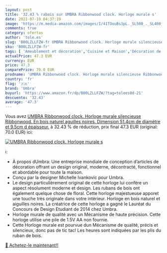 ```yaml
---
layout: post
title: '32.43 % rabais sur UMBRA Ribbonwood clock. Horloge murale s'
date: 2021-07-19 04:37:19
image: 'https://m.media-amazon.com/images/I/41TOouBs3pL._SL500_._SL400_.jpg'
comments: true
category: ofertas
author: 'tole.es'
slug: 'B00LZLLFZW-fr UMBRA Ribbonwood clock. Horloge murale silencieuse...'
sku: 'B00LZLLFZW-fr'
tags: [ 'Ameublement et décoration','Cuisine et Maison','Décoration de la maison','Pendules et horloges','Pendules murales','umbra', ]
actualPrice: 47.3 EUR
currency: EUR
price: 47.3
comparePrice: 70.0 EUR
prodname: 'UMBRA Ribbonwood clock. Horloge murale silencieuse Ribbonwood. En bois naturel  aguilles noires. Dimension 51.4cm de diamètre et 9.5cm d épaisseur.'
country: 'fr'
flag: '🇫🇷'
brand: 'Umbra'
buyurl: 'https://www.amazon.fr/dp/B00LZLLFZW/?tag=tolees0d-21'
descuento: '32.43'
average: '47.3'
---
```


Vous avez [UMBRA Ribbonwood clock. Horloge murale silencieuse Ribbonwood. En bois naturel  aguilles noires. Dimension 51.4cm de diamètre et 9.5cm d épaisseur.](https://www.amazon.fr/dp/B00LZLLFZW/?tag=tolees0d-21)  à  32.43 % de réduction, prix final  47.3 EUR (original: 70.0 EUR) ici:

[![UMBRA Ribbonwood clock. Horloge murale s](https://m.media-amazon.com/images/I/41TOouBs3pL._SL500_._SL400_.jpg)](https://www.amazon.fr/dp/B00LZLLFZW/?tag=tolees0d-21)

ℹ️:

- À propos dUmbra: Une entreprise mondiale de conception d’articles de décoration offrant un design original, moderne, décontracté, fonctionnel et abordable pour toute la maison.
- Conçu par la designer Michelle Ivankovic pour Umbra.
- Le design particulièrement original de cette horloge lui confère un aspect résolument moderne et design. Les rubans de bois ont également quelque chose de floral. Cette horloge majestueuse apporet une touche très originale dans votre intérieur. Horloge en bois naturel et aiguilles noires. La créatrice de cette horloge a gagné le Lauréat du Concours de Design Etudiant de 2014 chez Umbra.
- Horloge murale de qualité avec un Mécanisme de haute précision. Cette horloge utilise une pile de 1.5V AA non fournie.
- Cette Horloge murale est pourvue dun Mécanisme de qualité, précis et silencieux, donc pas de tic tac! Les heures sont indiquées par les plis du ruban de bois.

[🛒 Achetez-le maintenant!!](https://www.amazon.fr/dp/B00LZLLFZW/?tag=tolees0d-21)
